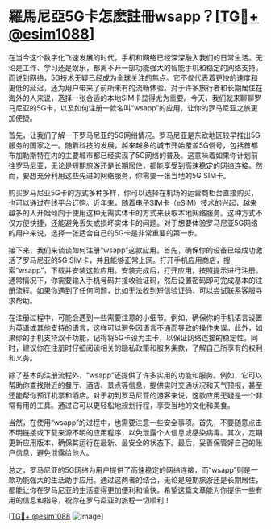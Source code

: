 # 羅馬尼亞5G卡怎麽註冊wsapp？[[TG💪+ @esim1088](https://t.me/s/esim1088)]

在当今这个数字化飞速发展的时代，手机和网络已经深深融入我们的日常生活。无论是工作、学习还是娱乐，都离不开一部功能强大的智能手机和稳定的网络支持。而说到网络，5G技术无疑已经成为全球关注的焦点。它不仅代表着更快的速度和更低的延迟，还为用户带来了前所未有的流畅体验。对于许多旅行者和长期居住在海外的人来说，选择一张合适的本地SIM卡显得尤为重要。今天，我们就来聊聊罗马尼亚的5G卡，以及如何注册一款名叫“wsapp”的应用，让你的罗马尼亚之旅更加便捷。

首先，让我们了解一下罗马尼亚的5G网络情况。罗马尼亚是东欧地区较早推出5G服务的国家之一。随着科技的发展，越来越多的城市开始覆盖5G信号，包括首都布加勒斯特在内的主要城市都已经实现了5G网络的普及。这意味着如果你计划前往罗马尼亚，无论是短期旅游还是长期居住，都能享受到高速稳定的网络连接。然而，要想充分利用这些先进的网络服务，你需要一张当地的5G SIM卡。

购买罗马尼亚5G卡的方式多种多样，你可以选择在机场的运营商柜台直接购买，也可以通过在线平台订购。近年来，随着电子SIM卡（eSIM）技术的兴起，越来越多的人开始倾向于使用这种无需实体卡的方式来获取本地网络服务。这种方式不仅方便快捷，还能避免丢失或损坏实体卡的问题。对于想要体验罗马尼亚5G网络的用户来说，选择一张适合自己的5G卡是非常重要的第一步。

接下来，我们来谈谈如何注册“wsapp”这款应用。首先，确保你的设备已经成功激活了罗马尼亚的5G SIM卡，并且能够正常上网。打开手机应用商店，搜索“wsapp”，下载并安装这款应用。安装完成后，打开应用，按照提示进行注册。通常情况下，你需要输入手机号码并接收验证码，然后设置密码即可完成基本的注册流程。如果你遇到了任何问题，比如无法收到短信验证码，可以尝试联系客服寻求帮助。

在注册过程中，可能会遇到一些需要注意的小细节。例如，确保你的手机语言设置为英语或其他支持的语言，这样可以避免因语言不通而导致的操作失误。此外，如果你的手机支持双卡功能，记得将5G卡设为主卡，以保证网络连接的稳定性。同时，建议你在注册时仔细阅读相关的隐私政策和服务条款，了解自己所享有的权利和义务。

除了基本的注册流程外，“wsapp”还提供了许多实用的功能和服务。例如，它可以帮助你查找附近的餐厅、酒店、景点等信息，提供实时交通状况和天气预报，甚至还能帮你预订机票和酒店。对于初到罗马尼亚的游客来说，这款应用无疑是一个非常有用的工具。通过它可以更轻松地规划行程，享受当地的文化和美食。

当然，在使用“wsapp”的过程中，也需要注意一些安全事项。首先，不要随意点击不明链接或下载来源不明的应用程序，以免泄露个人信息或感染病毒。其次，定期更新应用版本，确保其运行在最新、最安全的状态下。最后，妥善保管好自己的账户信息，避免泄露给他人。

总之，罗马尼亚的5G网络为用户提供了高速稳定的网络连接，而“wsapp”则是一款功能强大的生活助手应用。通过这两者的结合，无论是短期旅游还是长期居住，都能让你在罗马尼亚的生活变得更加便利和愉快。希望这篇文章能为你提供一些有用的信息和指导，祝你在罗马尼亚的旅程一切顺利！

[[TG💪+ @esim1088](https://t.me/s/esim1088) ![Image](https://i.postimg.cc/4NQfJmqS/Snipaste-2025-05-13-00-14-12.png)]